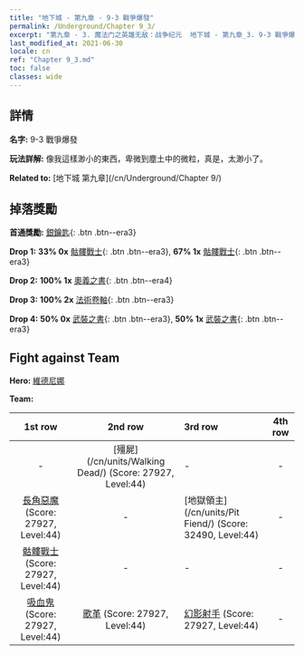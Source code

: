 ```yaml
---
title: "地下城 - 第九章 - 9-3 戰爭爆發"
permalink: /Underground/Chapter 9_3/
excerpt: "第九章 - 3. 魔法门之英雄无敌：战争纪元  地下城 - 第九章_3. 9-3 戰爭爆發"
last_modified_at: 2021-06-30
locale: cn
ref: "Chapter 9_3.md"
toc: false
classes: wide
---
```


## 詳情

 **名字:** 9-3 戰爭爆發

 **玩法詳解:**       像我這樣渺小的東西，卑微到塵土中的微粒，真是，太渺小了。

 **Related to:** [地下城 第九章](/cn/Underground/Chapter 9/)

## 掉落獎勵

 **首通獎勵:** [銀鑰匙](/cn/Items/con_693/){: .btn .btn--era3}

 **Drop 1:** **33% 0x** [骷髏戰士](/cn/Items/unt_208/){: .btn .btn--era3}, **67% 1x** [骷髏戰士](/cn/Items/unt_208/){: .btn .btn--era3}

 **Drop 2:** **100% 1x** [奧義之書](/cn/Items/mat_39/){: .btn .btn--era4}

 **Drop 3:** **100% 2x** [法術卷軸](/cn/Items/con_694/){: .btn .btn--era3}

 **Drop 4:** **50% 0x** [武裝之書](/cn/Items/mat_32/){: .btn .btn--era3}, **50% 1x** [武裝之書](/cn/Items/mat_32/){: .btn .btn--era3}


## Fight against Team
 **Hero:** [維德尼娜](/cn/heroes/Vidomina/)

 **Team:**


  | 1st row | 2nd row | 3rd row | 4th row |
  |:----:|:----:|:----|:----:|
  | - | [殭屍](/cn/units/Walking Dead/) (Score: 27927, Level:44)  | - | - |
  | [長角惡魔](/cn/units/Demon/) (Score: 27927, Level:44)  | - | [地獄領主](/cn/units/Pit Fiend/) (Score: 32490, Level:44)  | - |
  | [骷髏戰士](/cn/units/Skeleton/) (Score: 27927, Level:44)  | - | - | - |
  | [吸血鬼](/cn/units/Vampire/) (Score: 27927, Level:44)  | [歌革](/cn/units/Gog/) (Score: 27927, Level:44)  | [幻影射手](/cn/units/Sharpshooter/) (Score: 27927, Level:44)  | - |


